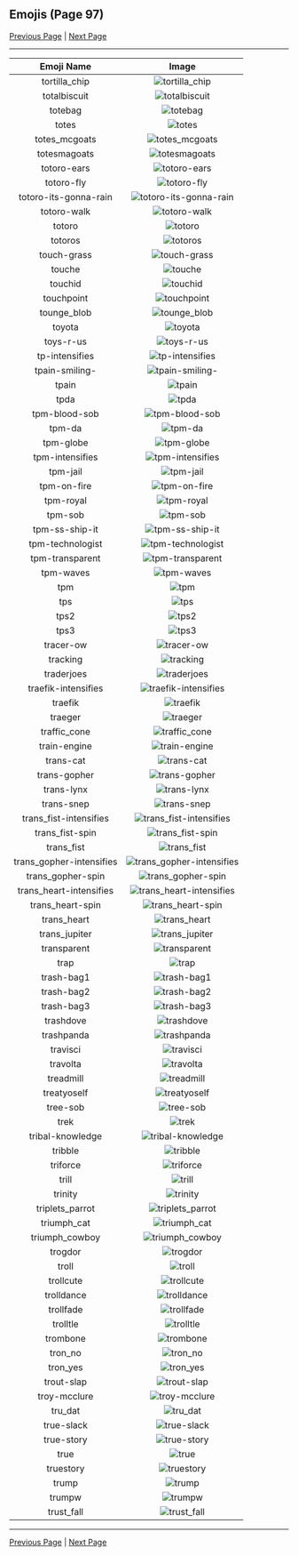 
## Emojis (Page 97)

[Previous Page](/docs/hashicorp/page-t-0096.md)
  | [Next Page](/docs/hashicorp/page-t-0098.md)

<hr />

|Emoji Name|Image|
| :-: | :-: |
|tortilla_chip| ![tortilla_chip](/emojis/hashicorp/tortilla_chip.png)|
|totalbiscuit| ![totalbiscuit](/emojis/hashicorp/totalbiscuit.png)|
|totebag| ![totebag](/emojis/hashicorp/totebag.png)|
|totes| ![totes](/emojis/hashicorp/totes.jpg)|
|totes_mcgoats| ![totes_mcgoats](/emojis/hashicorp/totes_mcgoats.jpg)|
|totesmagoats| ![totesmagoats](/emojis/hashicorp/totesmagoats.gif)|
|totoro-ears| ![totoro-ears](/emojis/hashicorp/totoro-ears.gif)|
|totoro-fly| ![totoro-fly](/emojis/hashicorp/totoro-fly.gif)|
|totoro-its-gonna-rain| ![totoro-its-gonna-rain](/emojis/hashicorp/totoro-its-gonna-rain.png)|
|totoro-walk| ![totoro-walk](/emojis/hashicorp/totoro-walk.gif)|
|totoro| ![totoro](/emojis/hashicorp/totoro.gif)|
|totoros| ![totoros](/emojis/hashicorp/totoros.gif)|
|touch-grass| ![touch-grass](/emojis/hashicorp/touch-grass.png)|
|touche| ![touche](/emojis/hashicorp/touche.png)|
|touchid| ![touchid](/emojis/hashicorp/touchid.png)|
|touchpoint| ![touchpoint](/emojis/hashicorp/touchpoint.png)|
|tounge_blob| ![tounge_blob](/emojis/hashicorp/tounge_blob.png)|
|toyota| ![toyota](/emojis/hashicorp/toyota.png)|
|toys-r-us| ![toys-r-us](/emojis/hashicorp/toys-r-us.png)|
|tp-intensifies| ![tp-intensifies](/emojis/hashicorp/tp-intensifies.gif)|
|tpain-smiling-| ![tpain-smiling-](/emojis/hashicorp/tpain-smiling-.png)|
|tpain| ![tpain](/emojis/hashicorp/tpain.png)|
|tpda| ![tpda](/emojis/hashicorp/tpda.png)|
|tpm-blood-sob| ![tpm-blood-sob](/emojis/hashicorp/tpm-blood-sob.png)|
|tpm-da| ![tpm-da](/emojis/hashicorp/tpm-da.png)|
|tpm-globe| ![tpm-globe](/emojis/hashicorp/tpm-globe.gif)|
|tpm-intensifies| ![tpm-intensifies](/emojis/hashicorp/tpm-intensifies.gif)|
|tpm-jail| ![tpm-jail](/emojis/hashicorp/tpm-jail.gif)|
|tpm-on-fire| ![tpm-on-fire](/emojis/hashicorp/tpm-on-fire.gif)|
|tpm-royal| ![tpm-royal](/emojis/hashicorp/tpm-royal.png)|
|tpm-sob| ![tpm-sob](/emojis/hashicorp/tpm-sob.png)|
|tpm-ss-ship-it| ![tpm-ss-ship-it](/emojis/hashicorp/tpm-ss-ship-it.png)|
|tpm-technologist| ![tpm-technologist](/emojis/hashicorp/tpm-technologist.png)|
|tpm-transparent| ![tpm-transparent](/emojis/hashicorp/tpm-transparent.png)|
|tpm-waves| ![tpm-waves](/emojis/hashicorp/tpm-waves.gif)|
|tpm| ![tpm](/emojis/hashicorp/tpm.png)|
|tps| ![tps](/emojis/hashicorp/tps.png)|
|tps2| ![tps2](/emojis/hashicorp/tps2.png)|
|tps3| ![tps3](/emojis/hashicorp/tps3.png)|
|tracer-ow| ![tracer-ow](/emojis/hashicorp/tracer-ow.png)|
|tracking| ![tracking](/emojis/hashicorp/tracking.png)|
|traderjoes| ![traderjoes](/emojis/hashicorp/traderjoes.png)|
|traefik-intensifies| ![traefik-intensifies](/emojis/hashicorp/traefik-intensifies.gif)|
|traefik| ![traefik](/emojis/hashicorp/traefik.png)|
|traeger| ![traeger](/emojis/hashicorp/traeger.png)|
|traffic_cone| ![traffic_cone](/emojis/hashicorp/traffic_cone.png)|
|train-engine| ![train-engine](/emojis/hashicorp/train-engine.png)|
|trans-cat| ![trans-cat](/emojis/hashicorp/trans-cat.png)|
|trans-gopher| ![trans-gopher](/emojis/hashicorp/trans-gopher.png)|
|trans-lynx| ![trans-lynx](/emojis/hashicorp/trans-lynx.png)|
|trans-snep| ![trans-snep](/emojis/hashicorp/trans-snep.png)|
|trans_fist-intensifies| ![trans_fist-intensifies](/emojis/hashicorp/trans_fist-intensifies.gif)|
|trans_fist-spin| ![trans_fist-spin](/emojis/hashicorp/trans_fist-spin.gif)|
|trans_fist| ![trans_fist](/emojis/hashicorp/trans_fist.png)|
|trans_gopher-intensifies| ![trans_gopher-intensifies](/emojis/hashicorp/trans_gopher-intensifies.gif)|
|trans_gopher-spin| ![trans_gopher-spin](/emojis/hashicorp/trans_gopher-spin.gif)|
|trans_heart-intensifies| ![trans_heart-intensifies](/emojis/hashicorp/trans_heart-intensifies.gif)|
|trans_heart-spin| ![trans_heart-spin](/emojis/hashicorp/trans_heart-spin.gif)|
|trans_heart| ![trans_heart](/emojis/hashicorp/trans_heart.png)|
|trans_jupiter| ![trans_jupiter](/emojis/hashicorp/trans_jupiter.png)|
|transparent| ![transparent](/emojis/hashicorp/transparent.png)|
|trap| ![trap](/emojis/hashicorp/trap.png)|
|trash-bag1| ![trash-bag1](/emojis/hashicorp/trash-bag1.png)|
|trash-bag2| ![trash-bag2](/emojis/hashicorp/trash-bag2.png)|
|trash-bag3| ![trash-bag3](/emojis/hashicorp/trash-bag3.png)|
|trashdove| ![trashdove](/emojis/hashicorp/trashdove.png)|
|trashpanda| ![trashpanda](/emojis/hashicorp/trashpanda.png)|
|travisci| ![travisci](/emojis/hashicorp/travisci.png)|
|travolta| ![travolta](/emojis/hashicorp/travolta.gif)|
|treadmill| ![treadmill](/emojis/hashicorp/treadmill.png)|
|treatyoself| ![treatyoself](/emojis/hashicorp/treatyoself.png)|
|tree-sob| ![tree-sob](/emojis/hashicorp/tree-sob.png)|
|trek| ![trek](/emojis/hashicorp/trek.png)|
|tribal-knowledge| ![tribal-knowledge](/emojis/hashicorp/tribal-knowledge.png)|
|tribble| ![tribble](/emojis/hashicorp/tribble.png)|
|triforce| ![triforce](/emojis/hashicorp/triforce.gif)|
|trill| ![trill](/emojis/hashicorp/trill.png)|
|trinity| ![trinity](/emojis/hashicorp/trinity.png)|
|triplets_parrot| ![triplets_parrot](/emojis/hashicorp/triplets_parrot.gif)|
|triumph_cat| ![triumph_cat](/emojis/hashicorp/triumph_cat.png)|
|triumph_cowboy| ![triumph_cowboy](/emojis/hashicorp/triumph_cowboy.png)|
|trogdor| ![trogdor](/emojis/hashicorp/trogdor.gif)|
|troll| ![troll](/emojis/hashicorp/troll.png)|
|trollcute| ![trollcute](/emojis/hashicorp/trollcute.png)|
|trolldance| ![trolldance](/emojis/hashicorp/trolldance.gif)|
|trollfade| ![trollfade](/emojis/hashicorp/trollfade.gif)|
|trolltle| ![trolltle](/emojis/hashicorp/trolltle.png)|
|trombone| ![trombone](/emojis/hashicorp/trombone.png)|
|tron_no| ![tron_no](/emojis/hashicorp/tron_no.png)|
|tron_yes| ![tron_yes](/emojis/hashicorp/tron_yes.png)|
|trout-slap| ![trout-slap](/emojis/hashicorp/trout-slap.gif)|
|troy-mcclure| ![troy-mcclure](/emojis/hashicorp/troy-mcclure.png)|
|tru_dat| ![tru_dat](/emojis/hashicorp/tru_dat.jpg)|
|true-slack| ![true-slack](/emojis/hashicorp/true-slack.png)|
|true-story| ![true-story](/emojis/hashicorp/true-story.png)|
|true| ![true](/emojis/hashicorp/true.png)|
|truestory| ![truestory](/emojis/hashicorp/truestory.png)|
|trump| ![trump](/emojis/hashicorp/trump.png)|
|trumpw| ![trumpw](/emojis/hashicorp/trumpw.png)|
|trust_fall| ![trust_fall](/emojis/hashicorp/trust_fall.png)|

<hr/>

[Previous Page](/docs/hashicorp/page-t-0096.md)
  | [Next Page](/docs/hashicorp/page-t-0098.md)